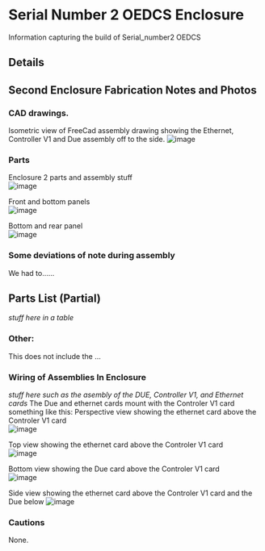 # Serial Number 2 OEDCS Enclosure
Information capturing the build of Serial_number2 OEDCS 

## Details

## Second Enclosure Fabrication Notes and Photos
### CAD drawings. 
Isometric view of FreeCad assembly drawing showing the Ethernet, Controller V1 and Due assembly off to the side.
![image](https://github.com/PubInv/NASA-COG/assets/5836181/acfafbcd-7913-475d-9ad6-6f1f11418265)


### Parts
Enclosure 2 parts and assembly stuff  
![image](https://github.com/PubInv/NASA-COG/assets/5836181/9dab912b-28cb-4386-8f40-10f697fbf17d)


Front and bottom panels  
![image](https://github.com/PubInv/NASA-COG/assets/5836181/1ba6a514-0766-42b5-b962-10cde6caf6db)

Bottom and rear panel  
![image](https://github.com/PubInv/NASA-COG/assets/5836181/d1fb86b1-aba0-497a-8afb-62906055a8eb)

### Some deviations of note during assembly
We had to......

## Parts List (Partial)
*stuff here in a table*

### Other:
This does not include the ...



### Wiring of Assemblies In Enclosure

*stuff here such as the asembly of the DUE, Controller V1, and Ethernet cards*
The Due and ethernet cards mount with the Controler V1 card something like this:
Perspective view showing the ethernet card above the Controler V1 card  
![image](https://github.com/PubInv/NASA-COG/assets/5836181/e5904003-5be9-498d-9022-c9622d325134)  

Top view showing the ethernet card above the Controler V1 card  
![image](https://github.com/PubInv/NASA-COG/assets/5836181/2326fc6e-f0ea-490a-a77b-af1999822e3f)  

Bottom view showing the Due card above the Controler V1 card  
![image](https://github.com/PubInv/NASA-COG/assets/5836181/b7303e91-6245-4c1b-b752-4ef066096f38)

Side view showing the ethernet card above the Controler V1 card and the Due below
![image](https://github.com/PubInv/NASA-COG/assets/5836181/905927c0-e418-4f2e-86d9-dd53f211a30b)




### Cautions
None.


